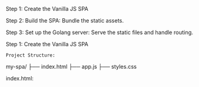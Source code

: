 Step 1: Create the Vanilla JS SPA

Step 2: Build the SPA: Bundle the static assets.

Step 3: Set up the Golang server: Serve the static files and handle routing.

Step 1: Create the Vanilla JS SPA

    Project Structure:
my-spa/ 
├── index.html 
├── app.js 
├── styles.css 


index.html:

